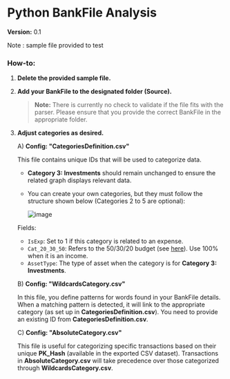 # Python BankFile Analysis

**Version:** 0.1

Note : sample file provided to test

### How-to:

1. **Delete the provided sample file.**

2. **Add your BankFile to the designated folder (Source).**
   > **Note:** There is currently no check to validate if the file fits with the parser. Please ensure that you provide the correct BankFile in the appropriate folder.

3. **Adjust categories as desired.**

   A) **Config: "CategoriesDefinition.csv"**

   This file contains unique IDs that will be used to categorize data.  
   - **Category 3: Investments** should remain unchanged to ensure the related graph displays relevant data.
   - You can create your own categories, but they must follow the structure shown below (Categories 2 to 5 are optional):

     ![image](https://github.com/user-attachments/assets/38432122-1b02-4728-bff8-f0b262c96672)
   
   Fields:
   - `IsExp`: Set to 1 if this category is related to an expense.
   - `Cat_20_30_50`: Refers to the 50/30/20 budget (see [here](https://en.wikipedia.org/wiki/Personal_budget)). Use 100% when it is an income.
   - `AssetType`: The type of asset when the category is for **Category 3: Investments**.

   B) **Config: "WildcardsCategory.csv"**

   In this file, you define patterns for words found in your BankFile details. When a matching pattern is detected, it will link to the appropriate category (as set up in **CategoriesDefinition.csv**). You need to provide an existing ID from **CategoriesDefinition.csv**.

   C) **Config: "AbsoluteCategory.csv"**

   This file is useful for categorizing specific transactions based on their unique **PK_Hash** (available in the exported CSV dataset). Transactions in **AbsoluteCategory.csv** will take precedence over those categorized through **WildcardsCategory.csv**.
